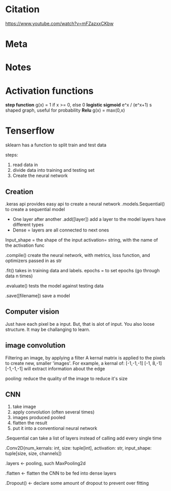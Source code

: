 # Citation
https://www.youtube.com/watch?v=mFZazxxCKbw
# Meta
# Notes

# Activation functions
**step function**
g(x) = 1 if x >= 0, else 0
**logistic sigmoid**
e^x / (e^x+1)
s shaped graph, useful for probability 
**Relu**
g(x) = max(0,x)

# Tenserflow
sklearn has a function to split train and test data

steps:
1. read data in
2. divide data into training and testing set
3. Create the neural network

## Creation
.keras api provides easy api to create a neural network
.models.Sequential() to create a sequential model
- One layer after another
.add(\[layer]) add a layer to the model
layers have different types
- Dense = layers are all connected to next ones

Input_shape = the shape of the input
activation= string, with the name of the activation func

.compile() create the neural network, with metrics, loss function, and optimizers passed in as str

.fit() takes in training data and labels.
epochs = to set epochs (go through data n times)

.evaluate() tests the model against testing data

.save([filename]) save a model

## Computer vision
Just have each pixel be a input. But, that is alot of input. You also loose structure. It may be challanging to learn.

## image convolution
Filtering an image, by applying a filter
A kernal matrix is applied to the pixels to create new, smaller 'images'.
For example, a kernal of:
[-1,-1,-1]
[-1, 8,-1]
[-1,-1,-1]
will extract information about the edge

pooling:
reduce the quality of the image to reduce it's size
## CNN

1. take image
2. apply convolution (often several times)
3. images produced pooled
4. flatten the result
5. put it into a conventional neural network

.Sequential can take a list of layers instead of calling add every single time

.Conv2D(num_kernals: int, size: tuple[int], activation: str, input_shape: tuple[size, size, channels])

.layers <- pooling, such MaxPooling2d

.flatten <- flatten the CNN to be fed into dense layers

.Dropout() <- declare some amount of dropout to prevent over fitting
